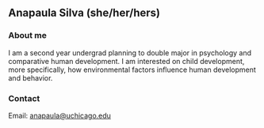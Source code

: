 ## Anapaula Silva (she/her/hers)

### About me

I am a second year undergrad planning to double major in psychology and comparative human development. I am interested on child development, more specifically, how environmental factors influence human development and behavior.

### Contact 
Email: anapaula@uchicago.edu
